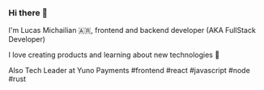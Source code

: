 ### Hi there 👋

I'm Lucas Michailian 🇦🇷, frontend and backend developer (AKA FullStack Developer)


I love creating products and learning about new technologies 🚀


Also Tech Leader at Yuno Payments #frontend #react #javascript #node #rust
